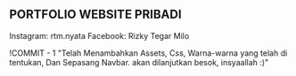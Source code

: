 ## PORTFOLIO WEBSITE PRIBADI ##

Instagram: rtm.nyata
Facebook: Rizky Tegar Milo

!COMMIT - 1
    "Telah Menambahkan Assets, Css, Warna-warna yang telah di tentukan, Dan Sepasang Navbar. akan dilanjutkan besok, insyaallah :)"
